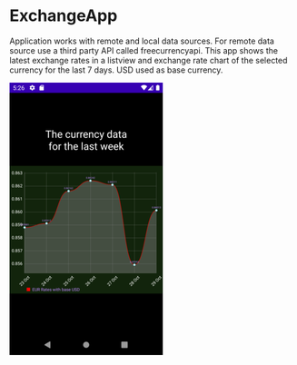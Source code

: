 # ExchangeApp
Application works with remote and local data sources. For remote data source use a third party API called freecurrencyapi.
This app shows the latest exchange rates in a listview and exchange rate chart of the selected currency for the last 7 days. USD used as base currency.

![image](https://raw.githubusercontent.com/nes012/ExchangeApp/master/screenshot_1.png)
